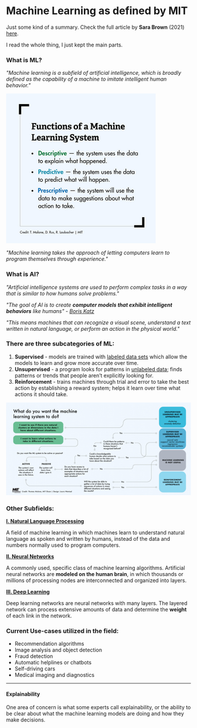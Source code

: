 # Machine Learning as defined by MIT
Just some kind of a summary. Check the full article by **Sara Brown** (2021) [here](https://mitsloan.mit.edu/ideas-made-to-matter/machine-learning-explained).

I read the whole thing, I just kept the main parts.

### What is ML?
*"Machine learning is a subfield of artificial intelligence, which is broadly defined as the capability of a machine to imitate intelligent human behavior."*

![Functions of ML](../img/functions_of_ml.png)

*"Machine learning takes the approach of letting computers learn to program themselves through experience."*

### What is AI?
*"Artificial intelligence systems are used to perform complex tasks in a way that is similar to how humans solve problems."*

*"The goal of AI is to create **computer models that exhibit intelligent behaviors** like humans" - <u>Boris Katz</u>*

*"This means machines that can recognize a visual scene, understand a text written in natural language, or perform an action in the physical world."*

### There are three subcategories of ML:

1. **Supervised** - models are trained with <u>labeled data sets</u> which allow the models to learn and grow more accurate over time.
2. **Unsupervised** - a program looks for patterns in <u>unlabeled data</u>; finds patterns or trends that people aren’t explicitly looking for.
3. **Reinforcement** - trains machines through trial and error to take the best action by establishing a reward system; helps it learn over time what actions it should take.

![When to use ML](../img/machine-learning-infographic.jpg)

### Other Subfields:
**<u>I. Natural Language Processing</u>**

A field of machine learning in which machines learn to understand natural language as spoken and written by humans, instead of the data and numbers normally used to program computers.

**<u>II. Neural Networks</u>**

A commonly used, specific class of machine learning algorithms. Artificial neural networks are **modeled on the human brain**, in which thousands or millions of processing nodes are interconnected and organized into layers.

**<u>III. Deep Learning</u>**

Deep learning networks are neural networks with many layers. The layered network can process extensive amounts of data and determine the **weight** of each link in the network.

### Current Use-cases utilized in the field:
- Recommendation algorithms
- Image analysis and object detection
- Fraud detection
- Automatic helplines or chatbots
- Self-driving cars
- Medical imaging and diagnostics

---

#### Explainability
One area of concern is what some experts call explainability, or the ability to be clear about what the machine learning models are doing and how they make decisions.